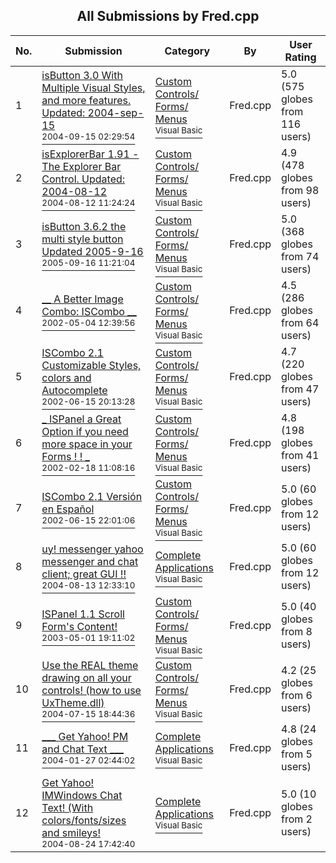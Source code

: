 ﻿<div align="center">

## All Submissions by Fred\.cpp

</div>

No.  | Submission | Category | By   | User Rating
---- | ---------- | -------- | ---- | -----------
1 | [isButton 3\.0 With Multiple Visual Styles, and more features\. Updated: 2004\-sep\-15<br /><sup>2004-09-15 02:29:54</sup>](https://github.com/Planet-Source-Code/fred-cpp-isbutton-3-0-with-multiple-visual-styles-and-more-features-updated-2004-sep-15__1-56053) | [Custom Controls/ Forms/  Menus<br /><sup>Visual Basic</sup>](../ByCategory/custom-controls-forms-menus__1-4.md) | Fred\.cpp | 5.0 (575 globes from 116 users)
2 | [isExplorerBar 1\.91  \- The Explorer Bar Control\. Updated: 2004\-08\-12<br /><sup>2004-08-12 11:24:24</sup>](https://github.com/Planet-Source-Code/fred-cpp-isexplorerbar-1-91-the-explorer-bar-control-updated-2004-08-12__1-53572) | [Custom Controls/ Forms/  Menus<br /><sup>Visual Basic</sup>](../ByCategory/custom-controls-forms-menus__1-4.md) | Fred\.cpp | 4.9 (478 globes from 98 users)
3 | [isButton 3\.6\.2 the multi style button Updated 2005\-9\-16<br /><sup>2005-09-16 11:21:04</sup>](https://github.com/Planet-Source-Code/fred-cpp-isbutton-3-6-2-the-multi-style-button-updated-2005-9-16__1-61476) | [Custom Controls/ Forms/  Menus<br /><sup>Visual Basic</sup>](../ByCategory/custom-controls-forms-menus__1-4.md) | Fred\.cpp | 5.0 (368 globes from 74 users)
4 | [\_\_ A Better Image Combo: ISCombo \_\_<br /><sup>2002-05-04 12:39:56</sup>](https://github.com/Planet-Source-Code/fred-cpp-a-better-image-combo-iscombo__1-34300) | [Custom Controls/ Forms/  Menus<br /><sup>Visual Basic</sup>](../ByCategory/custom-controls-forms-menus__1-4.md) | Fred\.cpp | 4.5 (286 globes from 64 users)
5 | [ISCombo 2\.1 Customizable Styles, colors and Autocomplete<br /><sup>2002-06-15 20:13:28</sup>](https://github.com/Planet-Source-Code/fred-cpp-iscombo-2-1-customizable-styles-colors-and-autocomplete__1-35565) | [Custom Controls/ Forms/  Menus<br /><sup>Visual Basic</sup>](../ByCategory/custom-controls-forms-menus__1-4.md) | Fred\.cpp | 4.7 (220 globes from 47 users)
6 | [\_ ISPanel a Great Option if you need more space in your Forms \! \! \_<br /><sup>2002-02-18 11:08:16</sup>](https://github.com/Planet-Source-Code/fred-cpp-ispanel-a-great-option-if-you-need-more-space-in-your-forms__1-31896) | [Custom Controls/ Forms/  Menus<br /><sup>Visual Basic</sup>](../ByCategory/custom-controls-forms-menus__1-4.md) | Fred\.cpp | 4.8 (198 globes from 41 users)
7 | [ISCombo 2\.1 Versión en Español<br /><sup>2002-06-15 22:01:06</sup>](https://github.com/Planet-Source-Code/fred-cpp-iscombo-2-1-versi-n-en-espa-ol__1-35921) | [Custom Controls/ Forms/  Menus<br /><sup>Visual Basic</sup>](../ByCategory/custom-controls-forms-menus__1-4.md) | Fred\.cpp | 5.0 (60 globes from 12 users)
8 | [uy\! messenger yahoo messenger and chat client; great GUI \!\!<br /><sup>2004-08-13 12:33:10</sup>](https://github.com/Planet-Source-Code/fred-cpp-uy-messenger-yahoo-messenger-and-chat-client-great-gui__1-55548) | [Complete Applications<br /><sup>Visual Basic</sup>](../ByCategory/complete-applications__1-27.md) | Fred\.cpp | 5.0 (60 globes from 12 users)
9 | [ISPanel 1\.1 Scroll Form's Content\!<br /><sup>2003-05-01 19:11:02</sup>](https://github.com/Planet-Source-Code/fred-cpp-ispanel-1-1-scroll-form-s-content__1-45171) | [Custom Controls/ Forms/  Menus<br /><sup>Visual Basic</sup>](../ByCategory/custom-controls-forms-menus__1-4.md) | Fred\.cpp | 5.0 (40 globes from 8 users)
10 | [Use the REAL theme drawing on all your controls\! \(how to use UxTheme\.dll\)<br /><sup>2004-07-15 18:44:36</sup>](https://github.com/Planet-Source-Code/fred-cpp-use-the-real-theme-drawing-on-all-your-controls-how-to-use-uxtheme-dll__1-54973) | [Custom Controls/ Forms/  Menus<br /><sup>Visual Basic</sup>](../ByCategory/custom-controls-forms-menus__1-4.md) | Fred\.cpp | 4.2 (25 globes from 6 users)
11 | [\_\_\_ Get Yahoo\! PM and Chat Text \_\_\_<br /><sup>2004-01-27 02:44:02</sup>](https://github.com/Planet-Source-Code/fred-cpp-get-yahoo-pm-and-chat-text__1-51271) | [Complete Applications<br /><sup>Visual Basic</sup>](../ByCategory/complete-applications__1-27.md) | Fred\.cpp | 4.8 (24 globes from 5 users)
12 | [Get Yahoo\! IMWindows Chat Text\! \(With colors/fonts/sizes and smileys\!<br /><sup>2004-08-24 17:42:40</sup>](https://github.com/Planet-Source-Code/fred-cpp-get-yahoo-imwindows-chat-text-with-colors-fonts-sizes-and-smileys__1-55802) | [Complete Applications<br /><sup>Visual Basic</sup>](../ByCategory/complete-applications__1-27.md) | Fred\.cpp | 5.0 (10 globes from 2 users)
